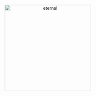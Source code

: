 <p align="center">
  <img width="283" alt="eternal" src="https://github.com/user-attachments/assets/a22d85a4-3863-4453-a32b-9b9c6d17add8">
</p>
